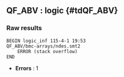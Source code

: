 ## QF_ABV : logic {#tdQF_ABV}
### Raw results


~~~
BEGIN logic_inf 115-4-1 19:53
QF_ABV/bmc-arrays/ndes.smt2
    ERROR (stack overflow)
END
~~~

* **Errors** : 1

